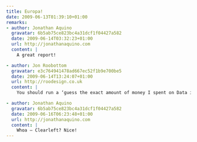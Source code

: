 ```yaml
---
title: Europa!
date: 2009-06-13T01:39:10+01:00
remarks:
- author: Jonathan Aquino
  gravatar: 6b5ab75ce823bc4a31dcf1f04427a582
  date: 2009-06-14T03:32:23+01:00
  url: http://jonathanaquino.com
  content: |
    A great report!

- author: Jon Roobottom
  gravatar: e3c764941478ad667ec52f1b9e700be5
  date: 2009-06-14T13:24:07+01:00
  url: http://roodesign.co.uk
  content: |
    You should run a ‘guess the exact amount of money I spent on Data in 3 weeks’ competition. Closest answer wins a prize of your choice.

- author: Jonathan Aquino
  gravatar: 6b5ab75ce823bc4a31dcf1f04427a582
  date: 2009-06-16T06:23:48+01:00
  url: http://jonathanaquino.com
  content: |
    Whoa – Clearleft? Nice!
---
```

